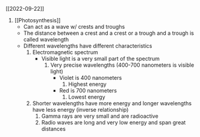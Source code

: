 [[2022-09-22]]

1. [[Photosynthesis]]
	- Can act as a wave w/ crests and troughs 
	- The distance between a crest and a crest or a trough and a trough is called wavelength
	- Different wavelengths have different characteristics
		1. Electromagnetic spectrum
			- Visible light is a very small part of the spectrum
				1. Very precise wavelengths (400-700 nanometers is visible light)
					- Violet is 400 nanometers
						1. Highest energy
					- Red is 700 nanometers
						1. Lowest energy
		1. Shorter wavelengths have more energy and longer wavelengths have less energy (inverse relationship)
			1. Gamma rays are very small and are radioactive
			2. Radio waves are long and very low energy and span great distances